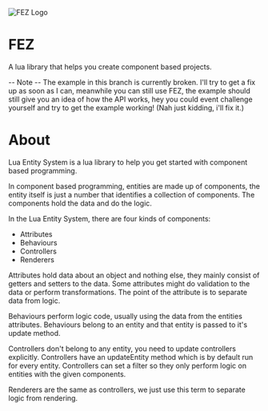 ![FEZ Logo](http://i.imgur.com/YWPMM.png)


FEZ
=================

A lua library that helps you create component based projects.

-- Note --
The example in this branch is currently broken.
I'll try to get a fix up as soon as I can, meanwhile you can still use FEZ, the example should
still give you an idea of how the API works, hey you could event challenge yourself and try to get the 
example working! (Nah just kidding, i'll fix it.)

About
==========

Lua Entity System is a lua library to help you get started with component based programming.

In component based programming, entities are made up of components, the entity itself is just a number that identifies a collection of components.
The components hold the data and do the logic.

In the Lua Entity System, there are four kinds of components:
* Attributes
* Behaviours
* Controllers
* Renderers

Attributes hold data about an object and nothing else, they mainly consist of getters and setters to the data. Some attributes might do validation to the data or perform transformations. The point of the attribute is to separate data from logic.

Behaviours perform logic code, usually using the data from the entities attributes. Behaviours belong to an entity and that entity is passed to it's update method.

Controllers don't belong to any entity, you need to update controllers explicitly. Controllers have an updateEntity method which is by default run for every entity. Controllers can set a filter so they only perform logic on entities with the given components.

Renderers are the same as controllers, we just use this term to separate logic from rendering. 
